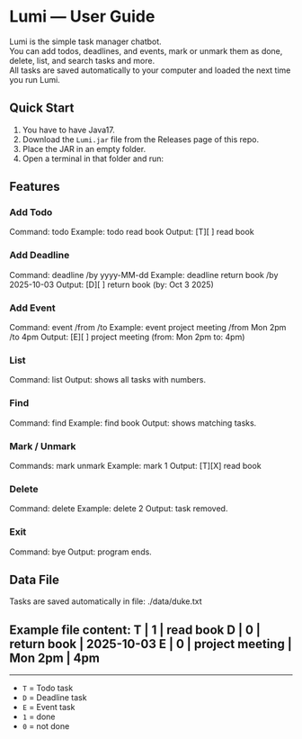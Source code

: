 # Lumi — User Guide

Lumi is the simple task manager chatbot.  
You can add todos, deadlines, and events, mark or unmark them as done, delete, list, and search tasks and more.  
All tasks are saved automatically to your computer and loaded the next time you run Lumi.

## Quick Start
1. You have to have Java17.
2. Download the `Lumi.jar` file from the Releases page of this repo.
3. Place the JAR in an empty folder.
4. Open a terminal in that folder and run:


## Features

### Add Todo

Command: todo <description>
Example: 
todo read book
Output:
[T][ ] read book

### Add Deadline

Command: deadline <description> /by yyyy-MM-dd
Example:
deadline return book /by 2025-10-03
Output:
[D][ ] return book (by: Oct 3 2025)

### Add Event

Command: event <description> /from <start> /to <end>
Example:
event project meeting /from Mon 2pm /to 4pm
Output:
[E][ ] project meeting (from: Mon 2pm to: 4pm)

### List

Command: list
Output: shows all tasks with numbers.

### Find

Command: find <keyword>
Example:
find book
Output: shows matching tasks.

### Mark / Unmark

Commands:
mark <index>
unmark <index>
Example:
mark 1
Output:
[T][X] read book

### Delete

Command: delete <index>
Example:
delete 2
Output: task removed.

### Exit

Command: bye
Output: program ends.

## Data File
Tasks are saved automatically in file: ./data/duke.txt

Example file content:
T | 1 | read book
D | 0 | return book | 2025-10-03
E | 0 | project meeting | Mon 2pm | 4pm
---
---

- `T` = Todo task
- `D` = Deadline task
- `E` = Event task
- `1` = done
- `0` = not done


